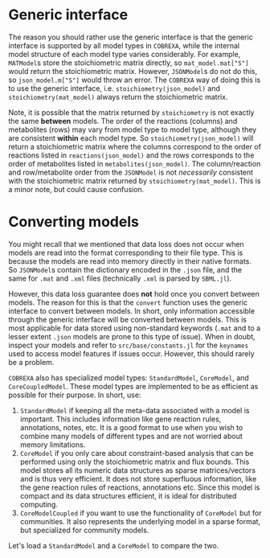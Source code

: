 # Generic interface

The reason you should rather use the generic interface is that the generic
interface is supported by all model types in `COBREXA`, while the internal model
structure of each model type varies considerably. For example, `MATModel`s store
the stoichiometric matrix directly, so `mat_model.mat["S"]` would return the
stoichiometric matrix. However, `JSONModel`s do not do this, so
`json_model.m["S"]` would throw an error. The `COBREXA` way of doing this is to
use the generic interface, i.e. `stoichiometry(json_model)` and
`stoichiometry(mat_model)` always return the stoichiometric matrix. 

Note, it is possible that the matrix returned by `stoichiometry` is not exactly
the same __between__ models. The order of the reactions (columns) and
metabolites (rows) may vary from model type to model type, although they are
consistent __within__ each model type. So `stoichiometry(json_model)` will
return a stoichiometric matrix where the columns correspond to the order of
reactions listed in `reactions(json_model)` and the rows corresponds to the
order of metabolites listed in `metabolites(json_model)`. The column/reaction
and row/metabolite order from the `JSONModel` is not *necessarily* consistent
with the stoichiometric matrix returned by `stoichiometry(mat_model)`. This is a
minor note, but could cause confusion. 

# Converting models
You might recall that we mentioned that data loss does not occur when models are
read into the format corresponding to their file type. This is because the
models are read into memory directly in their native formats. So `JSONModel`s
contain the dictionary encoded in the `.json` file, and the same for `.mat` and
`.xml` files (technically `.xml` is parsed by `SBML.jl`).

However, this data loss guarantee does __not__ hold once you convert between
models. The reason for this is that the `convert` function uses the generic
interface to convert between models. In short, only information accessible
through the generic interface will be converted between models. This is most
applicable for data stored using non-standard keywords (`.mat` and to a lesser
extent `.json` models are prone to this type of issue). When in doubt, inspect
your models and refer to `src/base/constants.jl` for the `keynames` used to
access model features if issues occur. However, this should rarely be a problem.

`COBREXA` also has specialized model types: `StandardModel`, `CoreModel`, and
`CoreCoupledModel`. These model types are implemented to be as efficient as
possible for their purpose. In short, use:
1. `StandardModel` if keeping all the meta-data associated with a model is
   important. This includes information like gene reaction rules, annotations,
   notes, etc. It is a good format to use when you wish to combine many models
   of different types and are not worried about memory limitations. 
2. `CoreModel` if you only care about constraint-based analysis that can be
   performed using only the stoichiometric matrix and flux bounds. This model
   stores all its numeric data structures as sparse matrices/vectors and is thus
   very efficient. It does not store superfluous information, like the gene
   reaction rules of reactions, annotations etc. Since this model is compact and
   its data structures efficient, it is ideal for distributed computing.
3. `CoreModelCoupled` if you want to use the functionality of `CoreModel` but
   for communities. It also represents the underlying model in a sparse format,
   but specialized for community models. 

Let's load a `StandardModel` and a `CoreModel` to compare the two.
